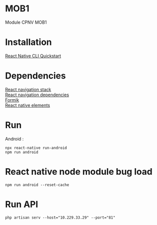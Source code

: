 # MOB1
Module CPNV MOB1

# Installation
[React Native CLI Quickstart](https://reactnative.dev/docs/environment-setup)  

# Dependencies
[React navigation stack](https://reactnavigation.org/docs/hello-react-navigation/)  
[React navigation dependencies](https://reactnavigation.org/docs/getting-started)  
[Formik](https://jaredpalmer.com/formik/docs/overview)  
[React native elements](https://react-native-elements.github.io/react-native-elements/docs/getting_started.html)

# Run
Android : 
    
    npx react-native run-android
    npm run android

# React native node module bug load

    npm run android --reset-cache

# Run API

    php artisan serv --host="10.229.33.29" --port="81"